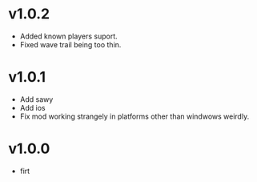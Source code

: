 # v1.0.2

* Added known players suport.
* Fixed wave trail being too thin.

# v1.0.1

* Add sawy
* Add ios
* Fix mod working strangely in platforms other than windwows weirdly. 

# v1.0.0

* firt